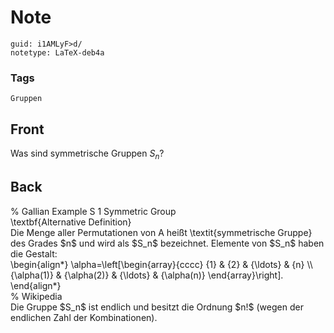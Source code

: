 # Note
```
guid: i1AMLyF>d/
notetype: LaTeX-deb4a
```

### Tags
```
Gruppen
```

## Front
Was sind symmetrische Gruppen $S_n$?

## Back
<div><span>% Gallian Example S 1 Symmetric Group</span>
</div><div><div>
</div><div>\textbf{Alternative Definition}</div><div>Die Menge aller Permutationen von A heißt \textit{symmetrische Gruppe} des Grades $n$ und wird als $S_n$ bezeichnet. Elemente von $S_n$ haben die Gestalt:</div><div>
</div><div>\begin{align*}
\alpha=\left[\begin{array}{cccc}
{1} & {2} & {\ldots} & {n} \\
{\alpha(1)} & {\alpha(2)} & {\ldots} & {\alpha(n)}
\end{array}\right].
\end{align*}
</div><div>
</div><div>% Wikipedia</div><div>Die Gruppe $S_n$ ist endlich und besitzt die Ordnung $n!$ (wegen der endlichen Zahl der Kombinationen).</div></div>
